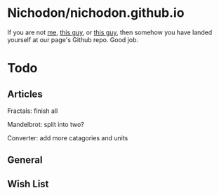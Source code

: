 # Nichodon/nichodon.github.io
If you are not [me](https://github.com/Nichodon), [this guy](https://github.com/Maydoh1239), or [this guy](https://github.com/anematode), then somehow you have landed yourself at our page's Github repo. Good job.
# Todo
## Articles
Fractals: finish all

Mandelbrot: split into two?

Converter: add more catagories and units
## General
## Wish List



